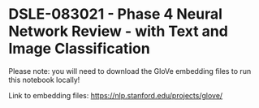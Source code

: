 # DSLE-083021 - Phase 4 Neural Network Review - with Text and Image Classification

Please note: you will need to download the GloVe embedding files to run this notebook locally!

Link to embedding files: https://nlp.stanford.edu/projects/glove/
